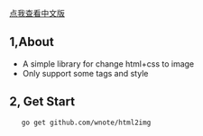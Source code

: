 [点我查看中文版](README.cn.md)

## 1,About
 - A simple library for change html+css to image
 - Only support some tags and style

## 2, Get Start
```
   go get github.com/wnote/html2img
```